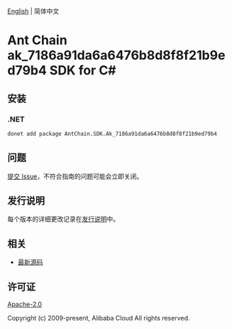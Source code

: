 [English](README.md) | 简体中文

# Ant Chain ak_7186a91da6a6476b8d8f8f21b9ed79b4 SDK for C#

## 安装

### .NET

```bash
donet add package AntChain.SDK.Ak_7186a91da6a6476b8d8f8f21b9ed79b4
```

## 问题

[提交 Issue](https://github.com/alipay/antchain-openapi-prod-sdk/issues/new)，不符合指南的问题可能会立即关闭。

## 发行说明

每个版本的详细更改记录在[发行说明](./ChangeLog.txt)中。

## 相关

* [最新源码](https://github.com/antchain-openapi-prod-sdk)

## 许可证

[Apache-2.0](http://www.apache.org/licenses/LICENSE-2.0)

Copyright (c) 2009-present, Alibaba Cloud All rights reserved.
